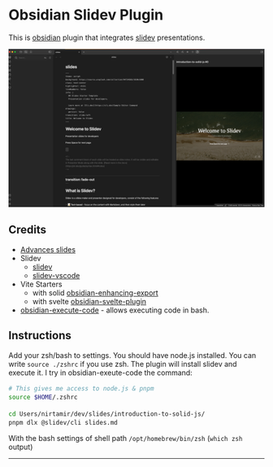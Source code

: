 # Obsidian Slidev Plugin

This is [obsidian](https://obsidian.md) plugin that integrates [slidev](https://github.com/slidevjs/slidev) presentations.

[![screencast](./docs/screenshot.png)](./docs/screencast.mp4)

## Credits

-   [Advances slides](https://github.com/MSzturc/obsidian-advanced-slides)
-   Slidev
    -   [slidev](https://github.com/slidevjs/slidev)
    -   [slidev-vscode](https://github.com/slidevjs/slidev-vscode)
-   Vite Starters
    -   with solid [obsidian-enhancing-export](https://github.com/mokeyish/obsidian-enhancing-export)
    -   with svelte [obsidian-svelte-plugin](https://github.com/emilio-toledo/obsidian-svelte-plugin)
- [obsidian-execute-code](https://github.com/twibiral/obsidian-execute-code) - allows executing code in bash.

## Instructions
Add your zsh/bash to settings. You should have node.js installed. You can write `source ./zshrc` if you use zsh. The plugin will install slidev and execute it. I try in obsidian-exeute-code the command:


```bash
# This gives me access to node.js & pnpm
source $HOME/.zshrc 

cd Users/nirtamir/dev/slides/introduction-to-solid-js/
pnpm dlx @slidev/cli slides.md
```
With the bash settings of shell path `/opt/homebrew/bin/zsh` (`which zsh` output)

---
